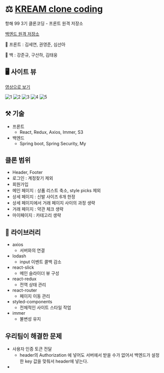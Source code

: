 # ⚖️ [KREAM clone coding](http://kream-clone-coding.s3-website.ap-northeast-2.amazonaws.com/) 
항해 99 3기 클론코딩 - 프론트 원격 저장소

[백엔드 원격 저장소](https://github.com/Smallzoo-dev/KreamCloneBackend)

👤 프론트 : 김세연, 권영준, 심선아

👤 백 : 강준규, 구산하, 김태웅

## 🖥 사이트 뷰 

[영상으로 보기](https://www.youtube.com/watch?v=ic_AzvTs58s)

![1](https://user-images.githubusercontent.com/58936251/138538431-18ff1876-2a37-4e23-a998-51ce757f346a.png)
![2](https://user-images.githubusercontent.com/58936251/138538456-f440a8f8-7cdc-47c5-a064-79a5358e7b02.png)
![3](https://user-images.githubusercontent.com/58936251/138538620-ae82ff0d-3b5b-4247-87b8-936176c562d3.png)
![4](https://user-images.githubusercontent.com/58936251/138538623-1ce2e47a-85d5-4947-9e44-e778823c9421.png)
![5](https://user-images.githubusercontent.com/58936251/138538629-a5437f55-b656-4a09-b6f3-3badb08fe340.png)

## ⚒ 기술

- 프론트
    - React, Redux, Axios, Immer, S3
-  백엔드
    - Spring boot, Spring Security, My

## 클론 범위
- Header, Footer
- 로그인 : 계정찾기 제외
- 회원가입
- 메인 페이지 : 상품 리스트 축소, style picks 제외
- 상세 페이지 : 신발 사이즈 6개 한정
- 상세 페이지에서 거래 페이지 사이의 과정 생략
- 거래 페이지 : 약관 체크 생략
- 마이페이지 : 카테고리 생략

## 📔 라이브러리

- axios
    - 서버와의 연결
- lodash
    - input 이벤트 콜백 감소
- react-slick
    - 메인 슬라이더 뷰 구성
- react-redux
    - 전역 상태 관리 
- react-router
    - 페이지 이동 관리
- styled-components
    - 전체적인 사이트 스타일 작업 
- immer 
    - 불변성 유지


## 우리팀이 해결한 문제
- 사용자 인증 토큰 전달
    - header의 Authorization 에 넣어도 서버에서 받을 수가 없어서 백엔드가 설정한 key 값을 맞춰서 header에 넣는다.
- 